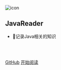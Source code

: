 ![icon](https://i.loli.net/2021/09/25/rAENR9pwfyOTtQW.png)

## JavaReader

- 📝记录Java相关的知识

<img src="https://img.shields.io/badge/version-v0.1.0-green.svg" data-origin="https://img.shields.io/badge/version-v2.0.0-green.svg" alt=""> 

<img src="https://img.shields.io/github/stars/web-ws/NoteBookLearn" data-origin="https://img.shields.io/github/stars/web-ws/NoteBookLearn" alt=""> 
<img src="https://img.shields.io/github/forks/web-ws/NoteBookLearn" data-origin="https://img.shields.io/github/forks/web-ws/NoteBookLearn" alt="">
<img src="https://img.shields.io/github/license/web-ws/NoteBookLearn" data-origin="https://img.shields.io/github/license/web-ws/NoteBookLearn" alt="">

<br/>

<span id="busuanzi_container_site_pv" style='display:none'>
    👀 本站总访问量：<span id="busuanzi_value_site_pv"></span> 次
</span>
<span id="busuanzi_container_site_uv" style='display:none'>
    | 🚴‍♂️ 本站总访客数：<span id="busuanzi_value_site_uv"></span> 人
</span>

<br>

[GitHub](https://github.com/web-ws/JavaReader)
[开始阅读](/README.md)






